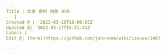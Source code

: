 ```yaml
---
Title | 饮食 食材 肉类 羊肉
-- | --
Created @ | `2023-03-16T18:00:05Z`
Updated @| `2023-03-17T15:21:41Z`
Labels | ``
Edit @| [here](https://github.com/junxnone/wiki/issues/148)

---
```


